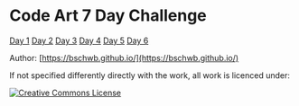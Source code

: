 # Code Art 7 Day Challenge

[Day 1](day1/index.html)
[Day 2](day2/index.html)
[Day 3](day3/index.html)
[Day 4](day4/index.html)
[Day 5](day5/index.html)
[Day 6](day6/index.html)

Author: [https://bschwb.github.io/](https://bschwb.github.io/)

If not specified differently directly with the work, all work is licenced under:

<a rel="license" href="http://creativecommons.org/licenses/by/4.0/">
<img alt="Creative Commons License" style="border-width:0" src="https://i.creativecommons.org/l/by/4.0/88x31.png" />
</a>
